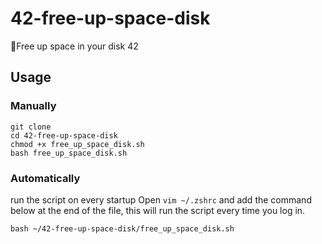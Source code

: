 # 42-free-up-space-disk
🧹Free up space in your disk 42

## Usage
### Manually
```
git clone 
cd 42-free-up-space-disk
chmod +x free_up_space_disk.sh
bash free_up_space_disk.sh
```

### Automatically
run the script on every startup
Open `vim ~/.zshrc` and add the command below at the end of the file, this will run the script every time you log in. 
```
bash ~/42-free-up-space-disk/free_up_space_disk.sh
```

